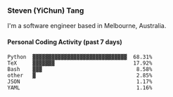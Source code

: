### Steven (YiChun) Tang

I'm a software engineer based in Melbourne, Australia.

#### Personal Coding Activity (past 7 days)
```
Python  ▓▓▓▓▓▓▓▓▓▓▓▓▓▓▓▓▓▓▓▓▓▓▓▓▓▓▓▓▓▓  68.31%
TeX     ▓▓▓▓▓▓▓                         17.92%
Bash    ▓▓▓                              8.58%
other   ▓                                2.85%
JSON                                     1.17%
YAML                                     1.16%
```
